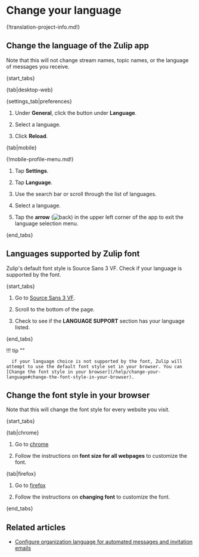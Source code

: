 # Change your language

{!translation-project-info.md!}

## Change the language of the Zulip app

Note that this will not change stream names, topic names, or the language of
messages you receive.

{start_tabs}

{tab|desktop-web}

{settings_tab|preferences}

1. Under **General**, click the button under **Language**.

1. Select a language.

1. Click **Reload**.

{tab|mobile}

{!mobile-profile-menu.md!}

1. Tap **Settings**.

1. Tap **Language**.

1. Use the search bar or scroll through the list of languages.

1. Select a language.

1. Tap the **arrow**
   (<img src="/static/images/help/mobile-chevron-left.svg" alt="back" class="mobile-icon"/>)
   in the upper left corner of the app to exit the language selection menu.

{end_tabs}

## Languages supported by Zulip font

Zulip's default font style is Source Sans 3 VF. Check if your language is supported by the font.

{start_tabs}
1. Go to [Source Sans 3 VF](https://fonts.adobe.com/fonts/source-sans-3).

1. Scroll to the bottom of the page.

1. Check to see if the **LANGUAGE SUPPORT** section has your language listed.


{end_tabs}

!!! tip ""

      if your language choice is not supported by the font, Zulip will attempt to use the default font style set in your browser. You can [Change the font style in your browser](/help/change-your-language#change-the-font-style-in-your-browser).

## Change the font style in your browser

Note that this will change the font style for every website you visit.

{start_tabs}

{tab|chrome}

1. Go to [chrome ](https://support.google.com/chrome/answer/96810?hl=en&co=GENIE.Platform%3DDesktop&sjid=1411821099150922893-EU)

1. Follow the instructions on **font size for all webpages** to customize the font.

{tab|firefox}

1. Go to [firefox ](https://support.mozilla.org/en-US/kb/change-fonts-and-colors-websites-use)

1. Follow the instructions on **changing font** to customize the font.

{end_tabs}

## Related articles

* [Configure organization language for automated messages and invitation emails][org-lang]

[org-lang]: /help/configure-organization-language
